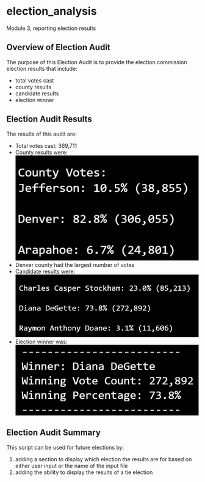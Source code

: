 # election_analysis
Module 3, reporting election results
## Overview of Election Audit
The purpose of this Election Audit is to provide the election commission election results that include: 
* total votes cast
* county results
* candidate results
* election winner

## Election Audit Results
The results of this audit are:
* Total votes cast: 369,711
* County results were: <br />
 ![County results image](https://github.com/JacquelineCl/election_analysis/blob/7c156d4987432dfd3ab7cebb19913b261285d525/Resources/county_results.PNG)
* Denver county had the largest number of votes
* Candidate results were: <br />
![Candidate results image](https://github.com/JacquelineCl/election_analysis/blob/6b89ee4286bae5bbeab5ffb3a9faf11ddf417eaf/Resources/candidate_results.PNG)
* Election winner was: <br />
![Winner results image](https://github.com/JacquelineCl/election_analysis/blob/6b89ee4286bae5bbeab5ffb3a9faf11ddf417eaf/Resources/winner_results.PNG)

## Election Audit Summary
This script can be used for future elections by:
1. adding a section to display which election the results are for based on either user input or the name of the input file
2. adding the ability to display the results of a tie election
